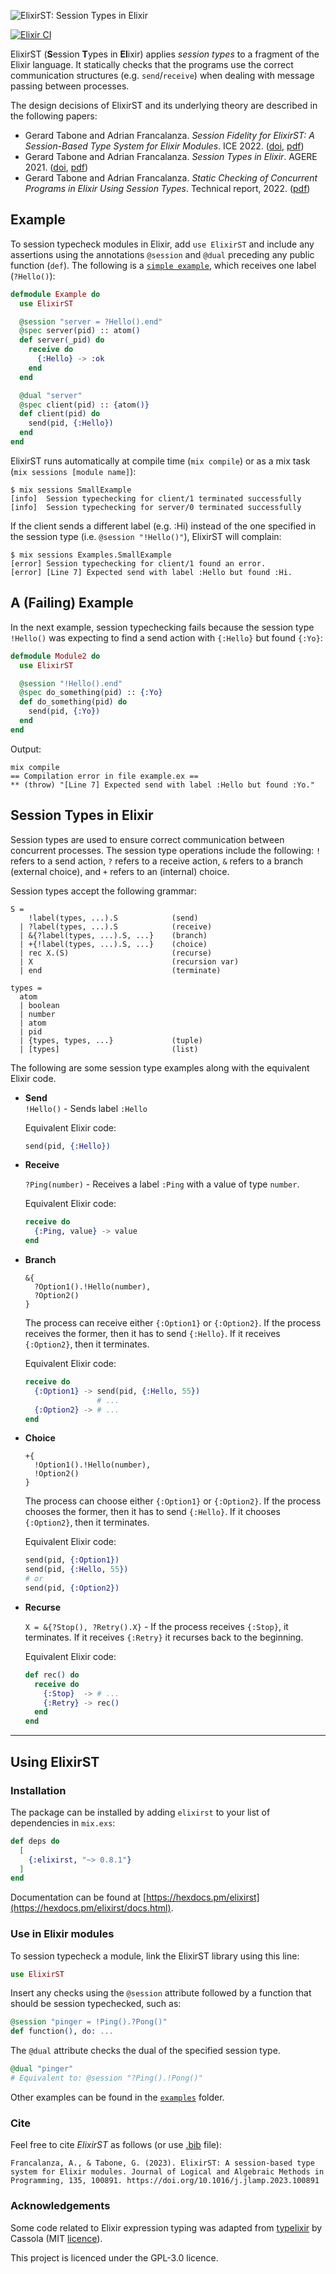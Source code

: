 <!-- # ElixirST: Session Types in Elixir -->

![ElixirST: Session Types in Elixir](assets/logo-full.png)

[![Elixir CI](https://github.com/gertab/ElixirST/actions/workflows/elixir.yml/badge.svg)](https://github.com/gertab/ElixirST/actions/workflows/elixir.yml)

ElixirST (**S**ession **T**ypes in **El**ixir) applies *session types* to a fragment of the Elixir language. 
It statically checks that the programs use the correct communication structures (e.g. `send`/`receive`) when dealing with message passing between processes. 
<!-- It also ensures that the correct types are being used.  -->
<!-- For example, the session type `?Add(number, number).!Result(number).end` expects that two numbers are received (i.e. `?`), then a number is sent (i.e. `!`) and finally the session terminates. -->

The design decisions of ElixirST and its underlying theory are described in the following papers:
  - Gerard Tabone and Adrian Francalanza. *Session Fidelity for ElixirST: A Session-Based Type System for Elixir Modules*. ICE 2022. ([doi](http://doi.org/10.4204/EPTCS.365.2), [pdf](https://gerardtabone.com/publications/TaboneFrancalanza-ICE2022.pdf))
  - Gerard Tabone and Adrian Francalanza. *Session Types in Elixir*. AGERE 2021. ([doi](https://doi.org/10.1145/3486601.3486708), [pdf](http://staff.um.edu.mt/afra1/papers/Agere21.pdf))
  - Gerard Tabone and Adrian Francalanza. *Static Checking of Concurrent Programs in Elixir Using Session Types*. Technical report, 2022. ([pdf](https://gertab.github.io/ElixirST/archive/UoM%20-%20technical%20report%202022.pdf))


## Example

To session typecheck modules in Elixir, add `use ElixirST` and include any assertions using the annotations `@session` and `@dual` preceding any public function (`def`). The following is a [`simple example`](https://github.com/gertab/ElixirST/blob/master/lib/elixirst/examples/small_example.ex), which receives one label (`?Hello()`):
<!-- The `@spec` directives are needed to ensure type correctness for the parameters. -->

```elixir
defmodule Example do
  use ElixirST

  @session "server = ?Hello().end"
  @spec server(pid) :: atom()
  def server(_pid) do
    receive do
      {:Hello} -> :ok
    end
  end

  @dual "server"
  @spec client(pid) :: {atom()}
  def client(pid) do
    send(pid, {:Hello})
  end
end
```

ElixirST runs automatically at compile time (`mix compile`) or as a mix task (`mix sessions [module name]`):
```text
$ mix sessions SmallExample
[info]  Session typechecking for client/1 terminated successfully
[info]  Session typechecking for server/0 terminated successfully
```

If the client sends a different label (e.g. :Hi) instead of the one specified in the session type (i.e. `@session "!Hello()"`), ElixirST will complain:

```text
$ mix sessions Examples.SmallExample
[error] Session typechecking for client/1 found an error. 
[error] [Line 7] Expected send with label :Hello but found :Hi.
```

## A (Failing) Example 

In the next example, session typechecking fails because the session type `!Hello()` was expecting to find a send action with `{:Hello}` but found `{:Yo}`:

```elixir
defmodule Module2 do
  use ElixirST

  @session "!Hello().end"
  @spec do_something(pid) :: {:Yo}
  def do_something(pid) do
    send(pid, {:Yo})
  end
end
```

Output:
```
mix compile
== Compilation error in file example.ex ==
** (throw) "[Line 7] Expected send with label :Hello but found :Yo."
```


## Session Types in Elixir

Session types are used to ensure correct communication between concurrent processes. 
The session type operations include the following: `!` refers to a send action, `?` refers to a receive action, `&` refers to a branch (external choice), and `+` refers to an (internal) choice.

Session types accept the following grammar:

```text
S =
    !label(types, ...).S            (send)
  | ?label(types, ...).S            (receive)
  | &{?label(types, ...).S, ...}    (branch)
  | +{!label(types, ...).S, ...}    (choice)
  | rec X.(S)                       (recurse)
  | X                               (recursion var)
  | end                             (terminate)

types =
  atom
  | boolean
  | number
  | atom
  | pid
  | {types, types, ...}             (tuple)
  | [types]                         (list)
```


The following are some session type examples along with the equivalent Elixir code. 


<!-- Session Type  Elixir  Description -->
-   **Send**  
    `!Hello()` - Sends label `:Hello`
    
    Equivalent Elixir code:
    ```elixir
    send(pid, {:Hello})
    ```

-   **Receive**

    `?Ping(number)` - Receives a label `:Ping` with a value of type `number`.  

    Equivalent Elixir code:
    ```elixir
    receive do
      {:Ping, value} -> value
    end
    ```

-   **Branch**

    ```text
    &{ 
      ?Option1().!Hello(number), 
      ?Option2()
    }
    ```
    The process can receive either `{:Option1}` or `{:Option2}`. 
    If the process receives the former, then it has to send `{:Hello}`. 
    If it receives `{:Option2}`, then it terminates.  

    Equivalent Elixir code:
    ```elixir
    receive do
      {:Option1} -> send(pid, {:Hello, 55})
                    # ...
      {:Option2} -> # ...
    end
    ```

-   **Choice**

    ```text
    +{ 
      !Option1().!Hello(number), 
      !Option2()
    }
    ```
    The process can choose either `{:Option1}` or `{:Option2}`. 
    If the process chooses the former, then it has to send `{:Hello}`. 
    If it chooses `{:Option2}`, then it terminates.  

    Equivalent Elixir code:
    ```elixir
    send(pid, {:Option1})
    send(pid, {:Hello, 55})
    # or
    send(pid, {:Option2})
    ```

-   **Recurse**

    ```X = &{?Stop(), ?Retry().X}``` - 
    If the process receives `{:Stop}`, it terminates. 
    If it receives `{:Retry}` it recurses back to the beginning.  
    
    Equivalent Elixir code:
    ```elixir
    def rec() do
      receive do
        {:Stop}  -> # ...
        {:Retry} -> rec()
      end 
    end
    ```

----------

## Using ElixirST

### Installation

The package can be installed by adding `elixirst` to your list of dependencies in `mix.exs`:

```elixir
def deps do
  [
    {:elixirst, "~> 0.8.1"}
  ]
end
```
<!-- 
```elixir
def deps do
  [
    {:dep_from_git, git: "https://github.com/gertab/ElixirST.git"}
  ]
end
```

{:dep_from_git, git: "https://github.com/gertab/ElixirST.git", tag: "0.1.0"}
-->

Documentation can be found at [https://hexdocs.pm/elixirst](https://hexdocs.pm/elixirst/docs.html).

### Use in Elixir modules

To session typecheck a module, link the ElixirST library using this line:
```elixir
use ElixirST
```

Insert any checks using the `@session` attribute followed by a function that should be session typechecked, such as:
```elixir
@session "pinger = !Ping().?Pong()"
def function(), do: ...
```

The `@dual` attribute checks the dual of the specified session type.
```elixir
@dual "pinger"
# Equivalent to: @session "?Ping().!Pong()"
```

Other examples can be found in the [`examples`](https://github.com/gertab/ElixirST/blob/master/lib/elixirst/examples) folder.
<!-- 
### Features

ElixirST implements several features that allow for _session type_ manipulation.
Some of these are shown below, which include: 
 - session type parsing ([`lib/elixirst/parser/parser.ex`](/lib/elixirst/parser/parser.ex)),
 - session type comparison (e.g. equality) and manipulation (e.g. duality). -->

### Cite

Feel free to cite *ElixirST* as follows (or use [.bib](https://github.com/gertab/ElixirST/blob/master/ref.bib) file):

```text
Francalanza, A., & Tabone, G. (2023). ElixirST: A session-based type system for Elixir modules. Journal of Logical and Algebraic Methods in Programming, 135, 100891. https://doi.org/10.1016/j.jlamp.2023.100891
``` 


### Acknowledgements

Some code related to Elixir expression typing was adapted from [typelixir](https://github.com/Typelixir/typelixir) by Cassola (MIT [licence](https://github.com/gertab/ElixirST/blob/master/ACK.md)).

This project is licenced under the GPL-3.0 licence.